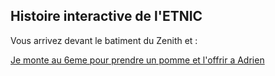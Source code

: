 ## Histoire interactive de l'ETNIC


Vous arrivez devant le batiment du Zenith et :

[Je monte au 6eme pour prendre un pomme et l'offrir a Adrien ](adrien.md)

